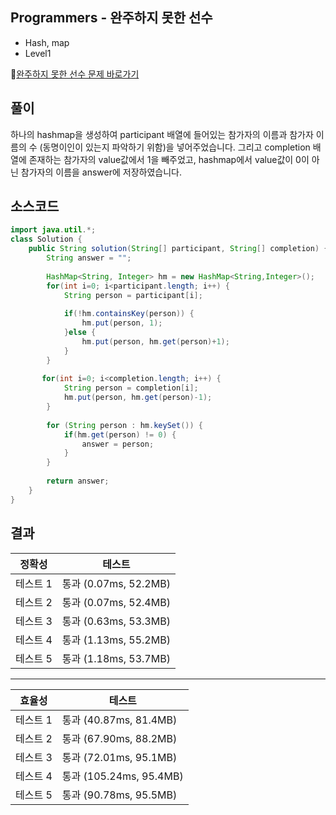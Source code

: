 ## Programmers - 완주하지 못한 선수 
- Hash, map
- Level1

🔗[완주하지 못한 선수 문제 바로가기](https://programmers.co.kr/learn/courses/30/lessons/42576)

## 풀이

하나의 hashmap을 생성하여 participant 배열에 들어있는 참가자의 이름과 참가자 이름의 수 (동명이인이 있는지 파악하기 위함)을 넣어주었습니다. 그리고 completion 배열에 존재하는 참가자의 value값에서 1을 빼주었고, hashmap에서 value값이 0이 아닌 참가자의 이름을 answer에 저장하였습니다.


## 소스코드
~~~java
import java.util.*;
class Solution {
    public String solution(String[] participant, String[] completion) {
        String answer = "";
        
        HashMap<String, Integer> hm = new HashMap<String,Integer>();
        for(int i=0; i<participant.length; i++) {
        	String person = participant[i];
        	
        	if(!hm.containsKey(person)) {
        		hm.put(person, 1);
        	}else {
        		hm.put(person, hm.get(person)+1);
        	}
        }
        
       for(int i=0; i<completion.length; i++) {
        	String person = completion[i];
        	hm.put(person, hm.get(person)-1);       	
        }
        
        for (String person : hm.keySet()) {
			if(hm.get(person) != 0) {
				answer = person;
			}
		}
        
        return answer;
    }
}

~~~

## 결과 

| 정확성  | 테스트 |
|----|----|
|테스트 1 |	통과 (0.07ms, 52.2MB)|
|테스트 2 |	통과 (0.07ms, 52.4MB)|
|테스트 3 |	통과 (0.63ms, 53.3MB)|
|테스트 4 |	통과 (1.13ms, 55.2MB)|
|테스트 5 |	통과 (1.18ms, 53.7MB)|

-------

|효율성 | 테스트 |
|---|---|
|테스트 1 |	통과 (40.87ms, 81.4MB)|
|테스트 2 |	통과 (67.90ms, 88.2MB)|
|테스트 3 |	통과 (72.01ms, 95.1MB)|
|테스트 4 |	통과 (105.24ms, 95.4MB)|
|테스트 5 |	통과 (90.78ms, 95.5MB)|